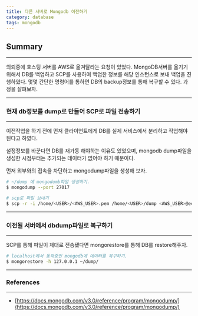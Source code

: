 ```yaml
---
title: 다른 서버로 Mongodb 이전하기
category: database
tags: mongodb
---
```


## Summary
---
 의뢰중에 호스팅 서버를 AWS로 옮겨달라는 요청이 있었다.
 MongoDB서버를 옮기기 위해서 DB를 백업하고 SCP를 사용하여 백업한 정보를 해당 인스턴스로 보내 백업을 진행하였다.
 몇몇 간단한 명령어를 통하면 DB의 backup정보를 통해 복구할 수 있다.
 과정을 살펴보자.

---
### 현재 db정보를 dump로 만들어 SCP로 파일 전송하기
---

 이전작업을 하기 전에 먼저 클라이언트에게 DB를 실제 서비스에서 분리하고 작업해야된다고 하였다.
 
 설정정보를 바꾼다면 DB를 재가동 해야하는 이유도 있었으며, mongodb dump파일을 생성한 시점부터는 추가되는 데이터가 없어야 하기 때문이다.

 먼저 외부와의 접속을 차단하고 mongodump파일을 생성해 보자.

```bash
# ~/dump 에 mongodumb파일 생성하기.
$ mongodump --port 27017

# scp로 파일 보내기
$ scp -r -i /home/<USER>/<AWS_USER>.pem /home/<USER>/dump <AWS_USER>@ec2-111-111-111-111.ap-northeast-2.compute.amazonaws.com:~/dump
```

---
### 이전될 서버에서 dbdump파일로 복구하기
---

 SCP를 통해 파일이 제대로 전송됐다면 mongorestore를 통해 DB를 restore해주자.

```bash
# localhost에서 동작중인 mongodb에 데이터를 복구하기.
$ mongorestore -h 127.0.0.1 ~/dump/
```
---
### References
---
- [https://docs.mongodb.com/v3.0/reference/program/mongodump/](https://docs.mongodb.com/v3.0/reference/program/mongodump/)